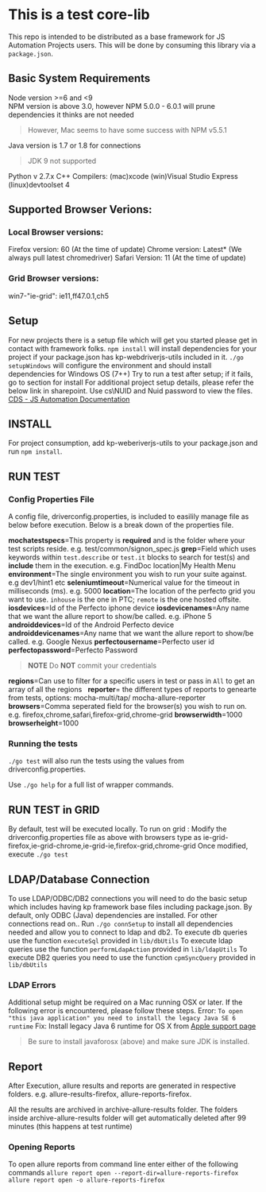 # This is a test core-lib

This repo is intended to be distributed as a base framework for JS Automation Projects users. This will be done by consuming this library via a `package.json`.

## Basic System Requirements
Node version >=6 and <9<br>
NPM version is above 3.0, however NPM 5.0.0 - 6.0.1 will prune dependencies it thinks are not needed
> However, Mac seems to have some success with NPM v5.5.1

Java version is 1.7 or 1.8 for connections
> JDK 9 not supported

Python v 2.7.x
C++ Compilers: (mac)xcode (win)Visual Studio Express (linux)devtoolset 4


## Supported Browser Verions:

### Local Browser versions:
Firefox version: 60 (At the time of update)
Chrome version: Latest* (We always pull latest chromedriver)
Safari Version: 11 (At the time of update)

### Grid Browser versions:
win7-"ie-grid": ie11,ff47.0.1,ch5

## Setup
For new projects there is a setup file which will get you started please get in contact with framework folks.
`npm install` will install dependencies for your project if your package.json has kp-webdriverjs-utils included in it.
`./go setupWindows` will configure the environment and should install dependencies for Windows OS (7++)
Try to run a test after setup; if it fails, go to section for install
For additional project setup details, please refer the below link in sharepoint. Use cs\NUID and Nuid password to view the files.
[CDS - JS Automation Documentation](https://sites.sp.kp.org/teams/dto/APOQ/pqe/_layouts/15/start.aspx#/Shared%20Documents/Forms/Summary%20View.aspx?RootFolder=%2Fteams%2Fdto%2FAPOQ%2Fpqe%2FShared%20Documents%2FCDS%20%2D%20JS%20Automation%20Documentation&FolderCTID=0x01200070A01282C67F4845824D8D1517B399A9&View=%7B5D79F3A2%2D22DD%2D4F01%2DA1AA%2D4A39FD95CF1C%7D)

## INSTALL
For project consumption, add kp-weberiverjs-utils to your package.json and run `npm install`.

## RUN TEST

### Config Properties File
A config file, driverconfig.properties, is included to easilily manage file as below before execution. Below is a break down of the properties file.

**mochatestspecs**=This property is <b>required</b> and is the folder where your test scripts reside. e.g. test/common/signon_spec.js
**grep**=Field which uses keywords within `test.describe` or `test.it` blocks to search for test(s) and <b>include</b> them in the execution. e.g. FindDoc location|My Health Menu
**environment**=The single environment you wish to run your suite against. e.g dev1/hint1 etc
**seleniumtimeout**=Numerical value for the timeout in milliseconds (ms). e.g. 5000
**location**=The location of the perfecto grid you want to use. `inhouse` is the one in PTC; `remote` is the one hosted offsite.
**iosdevices**=Id of the Perfecto iphone device
**iosdevicenames**=Any name that we want the allure report to show/be called. e.g. iPhone 5
**androiddevices**=Id of the Android Perfecto device
**androiddevicenames**=Any name that we want the allure report to show/be called. e.g. Google Nexus
**perfectousername**=Perfecto user id
**perfectopassword**=Perfecto Password
> <b>NOTE</b> Do **NOT** commit your credentials

**regions**=Can use to filter for a specific users in test or pass in `All` to get an array of all the regions
  **reporter**= the different types of reports to genearte from tests, options: mocha-multi/tap/ mocha-allure-reporter
**browsers**=Comma seperated field for the browser(s) you wish to run on. e.g. firefox,chrome,safari,firefox-grid,chrome-grid
**browserwidth**=1000
**browserheight**=1000


### Running the tests
 `./go test` will also run the tests using the values from driverconfig.properties.

Use `./go help` for a full list of wrapper commands.

## RUN TEST in GRID
By default, test will be executed locally.
To run on grid : Modify the driverconfig.properties file as above with browsers type as ie-grid-firefox,ie-grid-chrome,ie-grid-ie,firefox-grid,chrome-grid
Once modified, execute `./go test`

## LDAP/Database Connection
To use LDAP/ODBC/DB2 connections you will need to do the basic setup which includes having kp framework base files including package.json.
By default, only ODBC (Java) dependencies are installed. For other connections read on..
Run `./go connSetup` to install all dependencies needed and allow you to connect to ldap and db2.
To execute db queries use the function `executeSql` provided in `lib/dbUtils`
To execute ldap queries use the function `performLdapAction` provided in `lib/ldapUtils`
To execute DB2 queries you need to use the function `cpmSyncQuery` provided in `lib/dbUtils`

### LDAP Errors
Additional setup might be required on a Mac running OSX or later. If the following error is encountered, please follow these steps.
Error: `To open "this java application" you need to install the legacy Java SE 6 runtime`
Fix: Install legacy Java 6 runtime for OS X from [Apple support page](https://support.apple.com/kb/DL1572?locale=en_US)
>Be sure to install javaforosx (above) and make sure JDK is installed.

## Report
After Execution, allure results and reports are generated in respective folders. e.g. allure-results-firefox, allure-reports-firefox.

All the results are archived in archive-allure-results folder.
The folders inside archive-allure-results folder will get automatically deleted after 99 minutes (this happens at test runtime)
### Opening Reports
To open allure reports from command line enter either of the following commands
`allure report open --report-dir=allure-reports-firefox`
`allure report open -o allure-reports-firefox`
